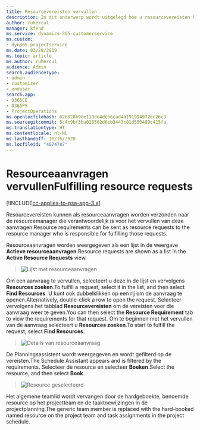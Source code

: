 ```yaml
---
title: Resourcevereisten vervullen
description: In dit onderwerp wordt uitgelegd hoe u resourcevereisten kunt vervullen.
author: ruhercul
manager: kfend
ms.service: dynamics-365-customerservice
ms.custom:
- dyn365-projectservice
ms.date: 03/28/2019
ms.topic: article
ms.author: ruhercul
audience: Admin
search.audienceType:
- admin
- customizer
- enduser
search.app:
- D365CE
- D365PS
- ProjectOperations
ms.openlocfilehash: 626828b96e110de4dcb6cad4a191994972ec26c3
ms.sourcegitcommit: 5c4c9bf3ba018562d6cb3443c01d550489c415fa
ms.translationtype: HT
ms.contentlocale: nl-NL
ms.lasthandoff: 10/16/2020
ms.locfileid: "4074787"
---
```

# <a name="fulfilling-resource-requests"></a><span data-ttu-id="385ab-103">Resourceaanvragen vervullen</span><span class="sxs-lookup"><span data-stu-id="385ab-103">Fulfilling resource requests</span></span>

[!INCLUDE[cc-applies-to-psa-app-3.x](../includes/cc-applies-to-psa-app-3x.md)]

<span data-ttu-id="385ab-104">Resourcevereisten kunnen als resourceaanvragen worden verzonden naar de resourcemanager die verantwoordelijk is voor het vervullen van deze aanvragen.</span><span class="sxs-lookup"><span data-stu-id="385ab-104">Resource requirements can be sent as resource requests to the resource manager who is responsible for fulfilling those requests.</span></span>

<span data-ttu-id="385ab-105">Resourceaanvragen worden weergegeven als een lijst in de weergave **Actieve resourceaanvragen**.</span><span class="sxs-lookup"><span data-stu-id="385ab-105">Resource requests are shown as a list in the **Active Resource Requests** view.</span></span>

> ![Lijst met resourceaanvragen](media/Resource-Management-image59.png)

<span data-ttu-id="385ab-107">Om een aanvraag te vervullen, selecteert u deze in de lijst en vervolgens **Resources zoeken**.</span><span class="sxs-lookup"><span data-stu-id="385ab-107">To fulfill a request, select it in the list, and then select **Find Resources**.</span></span> <span data-ttu-id="385ab-108">U kunt ook dubbelklikken op een rij om de aanvraag te openen.</span><span class="sxs-lookup"><span data-stu-id="385ab-108">Alternatively, double-click a row to open the request.</span></span> <span data-ttu-id="385ab-109">Selecteer vervolgens het tabblad **Resourcevereisten** om de vereisten voor die aanvraag weer te geven.</span><span class="sxs-lookup"><span data-stu-id="385ab-109">You can then select the **Resource Requirement** tab to view the requirements for that request.</span></span> <span data-ttu-id="385ab-110">Om te beginnen met het vervullen van de aanvraag selecteert u **Resources zoeken**.</span><span class="sxs-lookup"><span data-stu-id="385ab-110">To start to fulfill the request, select **Find Resources**.</span></span>

> ![Details van resourceaanvraag](media/Resource-Management-image60.png)

<span data-ttu-id="385ab-112">De Planningsassistent wordt weergegeven en wordt gefilterd op de vereisten.</span><span class="sxs-lookup"><span data-stu-id="385ab-112">The Schedule Assistant appears and is filtered by the requirements.</span></span> <span data-ttu-id="385ab-113">Selecteer de resource en selecteer **Boeken**.</span><span class="sxs-lookup"><span data-stu-id="385ab-113">Select the resource, and then select **Book**.</span></span>

> ![Resource geselecteerd](media/Resource-Management-image61.png)

<span data-ttu-id="385ab-115">Het algemene teamlid wordt vervangen door de hardgeboekte, benoemde resource op het projectteam en de taaktoewijzingen in de projectplanning.</span><span class="sxs-lookup"><span data-stu-id="385ab-115">The generic team member is replaced with the hard-booked named resource on the project team and task assignments in the project schedule.</span></span>
